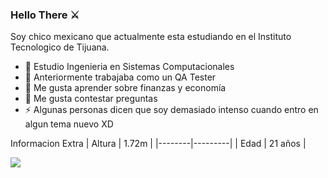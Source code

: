 ### Hello There ⚔️

Soy chico mexicano que actualmente esta estudiando en el Instituto Tecnologico de Tijuana. 

- 🔭 Estudio Ingenieria en Sistemas Computacionales  
- 💯 Anteriormente trabajaba como un QA Tester
- 🌱 Me gusta aprender sobre finanzas y economía
- 💬 Me gusta contestar preguntas
- ⚡ Algunas personas dicen que soy demasiado intenso cuando entro en algun tema nuevo XD

Informacion Extra
| Altura | 1.72m   |
|--------|---------|
| Edad   | 21 años |

![](https://upload.wikimedia.org/wikipedia/commons/thumb/f/fc/Flag_of_Mexico.svg/1200px-Flag_of_Mexico.svg.png)
